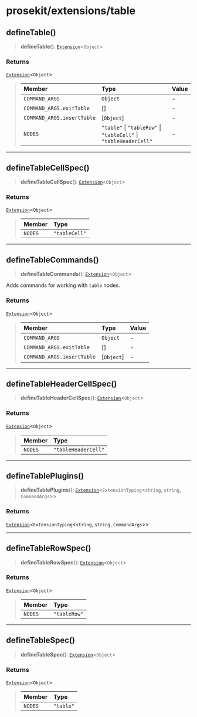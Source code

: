 # prosekit/extensions/table

<a id="defineTable" name="defineTable"></a>

## defineTable()

> **defineTable**(): [`Extension`](../core.md#ExtensionT)\<`Object`\>

### Returns

[`Extension`](../core.md#ExtensionT)\<`Object`\>

> | Member | Type | Value |
> | :------ | :------ | :------ |
> | `COMMAND_ARGS` | `Object` | - |
> | `COMMAND_ARGS.exitTable` | [] | - |
> | `COMMAND_ARGS.insertTable` | [`Object`] | - |
> | `NODES` | `"table"` \| `"tableRow"` \| `"tableCell"` \| `"tableHeaderCell"` | - |
>

***

<a id="defineTableCellSpec" name="defineTableCellSpec"></a>

## defineTableCellSpec()

> **defineTableCellSpec**(): [`Extension`](../core.md#ExtensionT)\<`Object`\>

### Returns

[`Extension`](../core.md#ExtensionT)\<`Object`\>

> | Member | Type |
> | :------ | :------ |
> | `NODES` | `"tableCell"` |
>

***

<a id="defineTableCommands" name="defineTableCommands"></a>

## defineTableCommands()

> **defineTableCommands**(): [`Extension`](../core.md#ExtensionT)\<`Object`\>

Adds commands for working with `table` nodes.

### Returns

[`Extension`](../core.md#ExtensionT)\<`Object`\>

> | Member | Type | Value |
> | :------ | :------ | :------ |
> | `COMMAND_ARGS` | `Object` | - |
> | `COMMAND_ARGS.exitTable` | [] | - |
> | `COMMAND_ARGS.insertTable` | [`Object`] | - |
>

***

<a id="defineTableHeaderCellSpec" name="defineTableHeaderCellSpec"></a>

## defineTableHeaderCellSpec()

> **defineTableHeaderCellSpec**(): [`Extension`](../core.md#ExtensionT)\<`Object`\>

### Returns

[`Extension`](../core.md#ExtensionT)\<`Object`\>

> | Member | Type |
> | :------ | :------ |
> | `NODES` | `"tableHeaderCell"` |
>

***

<a id="defineTablePlugins" name="defineTablePlugins"></a>

## defineTablePlugins()

> **defineTablePlugins**(): [`Extension`](../core.md#ExtensionT)\<`ExtensionTyping`\<`string`, `string`, `CommandArgs`\>\>

### Returns

[`Extension`](../core.md#ExtensionT)\<`ExtensionTyping`\<`string`, `string`, `CommandArgs`\>\>

***

<a id="defineTableRowSpec" name="defineTableRowSpec"></a>

## defineTableRowSpec()

> **defineTableRowSpec**(): [`Extension`](../core.md#ExtensionT)\<`Object`\>

### Returns

[`Extension`](../core.md#ExtensionT)\<`Object`\>

> | Member | Type |
> | :------ | :------ |
> | `NODES` | `"tableRow"` |
>

***

<a id="defineTableSpec" name="defineTableSpec"></a>

## defineTableSpec()

> **defineTableSpec**(): [`Extension`](../core.md#ExtensionT)\<`Object`\>

### Returns

[`Extension`](../core.md#ExtensionT)\<`Object`\>

> | Member | Type |
> | :------ | :------ |
> | `NODES` | `"table"` |
>
